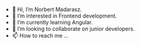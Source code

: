 - 👋 Hi, I’m Norbert Madarasz.
- 👀 I’m interested in Frontend development.
- 🌱 I’m currently learning Angular.
- 💞️ I’m looking to collaborate on junior developers.
- 📫 How to reach me ...

<!---
MadMax8704/MadMax8704 is a ✨ special ✨ repository because its `README.md` (this file) appears on your GitHub profile.
You can click the Preview link to take a look at your changes.
--->
